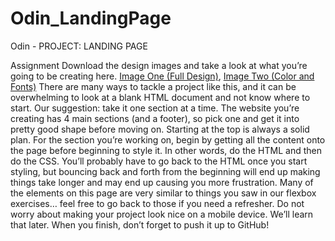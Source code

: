 # Odin_LandingPage
Odin - PROJECT: LANDING PAGE

Assignment
Download the design images and take a look at what you’re going to be creating here. <a href="https://cdn.statically.io/gh/TheOdinProject/curriculum/main/foundations/html_css/project/odin-project.png" rel="HTML"> Image One (Full Design)</a>, <a href="https://cdn.statically.io/gh/TheOdinProject/curriculum/main/foundations/html_css/project/colors_and_stuff.png" rel="CSS Colors an Fonts Styles">Image Two (Color and Fonts)</a>
There are many ways to tackle a project like this, and it can be overwhelming to look at a blank HTML document and not know where to start. Our suggestion: take it one section at a time. The website you’re creating has 4 main sections (and a footer), so pick one and get it into pretty good shape before moving on. Starting at the top is always a solid plan.
For the section you’re working on, begin by getting all the content onto the page before beginning to style it. In other words, do the HTML and then do the CSS. You’ll probably have to go back to the HTML once you start styling, but bouncing back and forth from the beginning will end up making things take longer and may end up causing you more frustration.
Many of the elements on this page are very similar to things you saw in our flexbox exercises… feel free to go back to those if you need a refresher.
Do not worry about making your project look nice on a mobile device. We’ll learn that later.
When you finish, don’t forget to push it up to GitHub!
